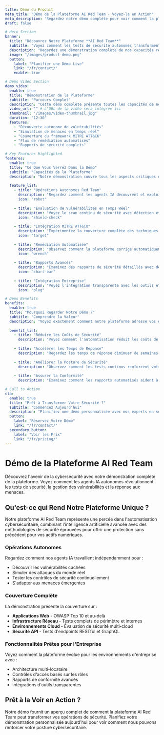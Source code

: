```yaml
---
title: Démo du Produit
meta_title: "Démo de la Plateforme AI Red Team - Voyez-la en Action"
meta_description: "Regardez notre démo complète pour voir comment la plateforme autonome AI Red Team identifie les vulnérabilités, effectue des tests de sécurité et automatise les processus de remédiation."
draft: false

# Hero Section
banner:
  title: "Découvrez Notre Plateforme **AI Red Team**"
  subtitle: "Voyez comment les tests de sécurité autonomes transforment votre posture cybersécuritaire"
  description: "Regardez une démonstration complète de nos capacités red team alimentées par l'IA, de la découverte de vulnérabilités à la remédiation automatisée."
  image: "/images/product-demo.png"
  button:
    label: "Planifier une Démo Live"
    link: "/fr/contact/"
    enable: true

# Demo Video Section
demo_video:
  enable: true
  title: "Démonstration de la Plateforme"
  subtitle: "Parcours Complet"
  description: "Cette démo complète présente toutes les capacités de notre plateforme AI Red Team, incluant le scan de vulnérabilités en temps réel, l'intégration du framework MITRE ATT&CK et les réponses de sécurité automatisées."
  video_url: "" # L'URL de la vidéo sera intégrée ici
  thumbnail: "/images/video-thumbnail.jpg"
  duration: "12:30"
  features:
    - "Découverte autonome de vulnérabilités"
    - "Simulation de menaces en temps réel"
    - "Couverture du framework MITRE ATT&CK"
    - "Flux de remédiation automatisés"
    - "Rapports de sécurité complets"

# Key Features Highlighted
features:
  enable: true
  title: "Ce Que Vous Verrez Dans la Démo"
  subtitle: "Capacités de la Plateforme"
  description: "Notre démonstration couvre tous les aspects critiques des tests et de l'automatisation de cybersécurité moderne."
  
  feature_list:
    - title: "Opérations Autonomes Red Team"
      description: "Regardez comment les agents IA découvrent et exploitent automatiquement les vulnérabilités dans votre infrastructure."
      icon: "robot"
      
    - title: "Évaluation de Vulnérabilités en Temps Réel"
      description: "Voyez le scan continu de sécurité avec détection et classification instantanées des menaces."
      icon: "shield-check"
      
    - title: "Intégration MITRE ATT&CK"
      description: "Expérimentez la couverture complète des techniques d'attaque et stratégies défensives."
      icon: "target"
      
    - title: "Remédiation Automatisée"
      description: "Observez comment la plateforme corrige automatiquement les vulnérabilités et renforce les défenses."
      icon: "wrench"
      
    - title: "Rapports Avancés"
      description: "Examinez des rapports de sécurité détaillés avec des insights actionnables et des métriques de conformité."
      icon: "chart-bar"
      
    - title: "Intégration Entreprise"
      description: "Voyez l'intégration transparente avec les outils et flux de travail de sécurité existants."
      icon: "plug"

# Demo Benefits
benefits:
  enable: true
  title: "Pourquoi Regarder Notre Démo ?"
  subtitle: "Comprendre la Valeur"
  description: "Voyez exactement comment notre plateforme adresse vos défis de sécurité et accélère vos opérations cybersécuritaires."
  
  benefit_list:
    - title: "Réduire les Coûts de Sécurité"
      description: "Voyez comment l'automatisation réduit les coûts de tests manuels jusqu'à 80% tout en améliorant la couverture."
      
    - title: "Accélérer les Temps de Réponse"
      description: "Regardez les temps de réponse diminuer de semaines à heures avec la remédiation automatisée."
      
    - title: "Améliorer la Posture de Sécurité"
      description: "Observez comment les tests continus renforcent votre framework de sécurité global."
      
    - title: "Assurer la Conformité"
      description: "Examinez comment les rapports automatisés aident à maintenir la conformité réglementaire sans effort."

# Call to Action
cta:
  enable: true
  title: "Prêt à Transformer Votre Sécurité ?"
  subtitle: "Commencez Aujourd'hui"
  description: "Planifiez une démo personnalisée avec nos experts en sécurité pour voir comment la plateforme AI Red Team peut protéger votre organisation."
  button:
    label: "Réservez Votre Démo"
    link: "/fr/contact/"
  secondary_button:
    label: "Voir les Prix"
    link: "/fr/pricing/"
---
```


# Démo de la Plateforme AI Red Team

Découvrez l'avenir de la cybersécurité avec notre démonstration complète de la plateforme. Voyez comment les agents IA autonomes révolutionnent les tests de sécurité, la gestion des vulnérabilités et la réponse aux menaces.

## Qu'est-ce qui Rend Notre Plateforme Unique ?

Notre plateforme AI Red Team représente une percée dans l'automatisation cybersécuritaire, combinant l'intelligence artificielle avancée avec des méthodologies de sécurité éprouvées pour offrir une protection sans précédent pour vos actifs numériques.

### Opérations Autonomes
Regardez comment nos agents IA travaillent indépendamment pour :
- Découvrir les vulnérabilités cachées
- Simuler des attaques du monde réel
- Tester les contrôles de sécurité continuellement
- S'adapter aux menaces émergentes

### Couverture Complète
La démonstration présente la couverture sur :
- **Applications Web** - OWASP Top 10 et au-delà
- **Infrastructure Réseau** - Tests complets de périmètre et internes
- **Environnements Cloud** - Évaluation de sécurité multi-cloud
- **Sécurité API** - Tests d'endpoints RESTful et GraphQL

### Fonctionnalités Prêtes pour l'Entreprise
Voyez comment la plateforme évolue pour les environnements d'entreprise avec :
- Architecture multi-locataire
- Contrôles d'accès basés sur les rôles
- Rapports de conformité avancés
- Intégrations d'outils transparentes

## Prêt à la Voir en Action ?

Notre démo fournit un aperçu complet de comment la plateforme AI Red Team peut transformer vos opérations de sécurité. Planifiez votre démonstration personnalisée aujourd'hui pour voir comment nous pouvons renforcer votre posture cybersécuritaire.
